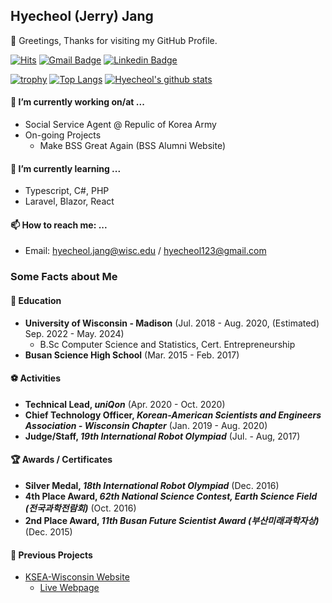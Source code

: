 ## Hyecheol (Jerry) Jang
👋 Greetings, Thanks for visiting my GitHub Profile.

[![Hits](https://hits.seeyoufarm.com/api/count/incr/badge.svg?url=https%3A%2F%2Fgithub.com%2Fhyecheol123)](https://hits.seeyoufarm.com)
[![Gmail Badge](https://img.shields.io/badge/-Gmail-d14836?style=flat-square&logo=Gmail&logoColor=white&link=mailto:hyecheol123@gmail.com)](mailto:hyecheol123@gmail.com)
[![Linkedin Badge](https://img.shields.io/badge/-LinkedIn-blue?style=flat-square&logo=Linkedin&logoColor=white&link=https://www.linkedin.com/in/jhyecheol/)](https://www.linkedin.com/in/jhyecheol/)

<!-- TODO: Need to Add Social Links after Tech Blogs Deployed -->  
[![trophy](https://github-profile-trophy.vercel.app/?username=hyecheol123)](https://github.com/ryo-ma/github-profile-trophy)
[![Top Langs](https://github-readme-stats-peach-eight.vercel.app/api/top-langs/?username=hyecheol123&layout=compact&langs_count=10&exclude_repo=UWMadison_CS537_Sp20_P01b,UWMadison_CS537_Sp20_P02b,UWMadison_CS537_Sp20_P03a,UWMadison_CS537_Sp20_P03b,UWMadison_CS537_Sp20_ExtraCredit/)](https://github.com/anuraghazra/github-readme-stats)
[![Hyecheol's github stats](https://github-readme-stats-peach-eight.vercel.app/api?username=hyecheol123&count_private=true)](https://github.com/anuraghazra/github-readme-stats)

#### 🔭 I’m currently working on/at ...
 - Social Service Agent @ Repulic of Korea Army
 - On-going Projects
   - Make BSS Great Again (BSS Alumni Website)

#### 🌱 I’m currently learning ...
 - Typescript, C#, PHP
 - Laravel, Blazor, React

#### 📫 How to reach me: ...
 - Email: [hyecheol.jang@wisc.edu](mailto:hyecheol.jang@wisc.edu) / [hyecheol123@gmail.com](mailto:hyecheol123@gmail.com)

### Some Facts about Me
#### 🏫 Education
 - **University of Wisconsin - Madison** (Jul. 2018 - Aug. 2020, (Estimated) Sep. 2022 - May. 2024)
   - B.Sc Computer Science and Statistics, Cert. Entrepreneurship
 - **Busan Science High School** (Mar. 2015 - Feb. 2017)

#### ⚽ Activities
 - **Technical Lead, *uniQon*** (Apr. 2020 - Oct. 2020)
 - **Chief Technology Officer, *Korean-American Scientists and Engineers Association - Wisconsin Chapter*** (Jan. 2019 - Aug. 2020)
 - **Judge/Staff, *19th International Robot Olympiad*** (Jul. - Aug, 2017)

#### 🏆 Awards / Certificates
 - **Silver Medal, *18th International Robot Olympiad*** (Dec. 2016)
 - **4th Place Award, *62th National Science Contest, Earth Science Field (전국과학전람회)*** (Oct. 2016)
 - **2nd Place Award, *11th Busan Future Scientist Award (부산미래과학자상)*** (Dec. 2015)

#### 🔭 Previous Projects
 - [KSEA-Wisconsin Website](https://github.com/KSEAWisconsin/KSEAWeb-Jekyll)
   - [Live Webpage](http://kseawisc.org/)

<!--
**hyecheol123/hyecheol123** is a ✨ _special_ ✨ repository because its `README.md` (this file) appears on your GitHub profile.

Here are some ideas to get you started:


- 👯 I’m looking to collaborate on ...
- 🤔 I’m looking for help with ...
- 💬 Ask me about ...
- 😄 Pronouns: ...
- ⚡ Fun fact: ...
-->
